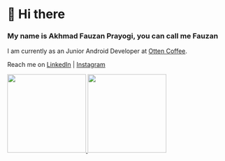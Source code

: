 # 👋 Hi there
### My name is Akhmad Fauzan Prayogi, you can call me Fauzan

I am currently as an Junior Android Developer at [Otten Coffee](https://www.linkedin.com/company/otten-coffee/about/).

Reach me on [LinkedIn](https://www.linkedin.com/in/akhmad-fauzan-prayogi-921a11207/) | [Instagram](https://www.instagram.com/fauzaanprayogi/)

<p align="left">
<a href="https://github.com/hikizan">
  <img height="180em" src="https://github-readme-stats-eight-theta.vercel.app/api?username=hikizan&show_icons=true&theme=algolia&include_all_commits=true&count_private=true"/>
  <img height="180em" src="https://github-readme-stats-eight-theta.vercel.app/api/top-langs/?username=hikizan&layout=compact&langs_count=8&theme=algolia"/>
</a>
</p>
<!---
Hi, I’m @hikizan
- 👀 I’m interested in Mobile Development and Machine Learning
- 🌱 I’m currently learning Android Apps Development at Studi Independen Bersertifikat Dicoding X Kampus Merdeka

- 💞️ I’m looking to collaborate on ...
- 📫 How to reach me ...  --->

<!---
hikizan/hikizan is a ✨ special ✨ repository because its `README.md` (this file) appears on your GitHub profile.
You can click the Preview link to take a look at your changes.
--->
